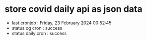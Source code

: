 # store covid daily api as json data

- last cronjob : Friday, 23 February 2024 00:52:45
- status og cron : success
- status daily cron : success
      
      